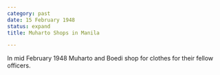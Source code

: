 ```yaml
---
category: past
date: 15 February 1948
status: expand
title: Muharto Shops in Manila

---
```



In mid February 1948 Muharto and Boedi shop for clothes for their fellow
officers.
